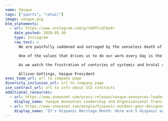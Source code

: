 ```yaml
---
name: Vasque
tags: ["sports", "retail"]
image: vasque.png
blm_statements:
  - url: https://www.instagram.com/p/CA0TCcQl8a9/
    date_posted: 2020-05-30
    type: Instagram
    raw_text: >
      We are painfully saddened and outraged by the senseless death of George Floyd here in our home state of Minnesota. There are no words to fully express our condolences to the families and Black communities who bare this grief and this suffering, but saying nothing is unacceptable.

      One of the values that drives us to do our work every day is the truth that time spent in nature is a powerful way to heal, yet we know that until everyone in our community has the same opportunity for safety, for respect, for life, there can be no reprieve for any of us.

      As we watch the frustration of centuries of systemic and brutal racism erupt in our backyard it is clear to us that our work now, as a white-led organization, is to listen, to learn, to show up, to donate, and to use our voice to help create the change that is desperately needed in our communities. This is not the world that we want to pass on to the next generation, and we will not stop until peace and equity is no longer just a dream.

      Allison Gettings, Vasque President
exec_team_url: url to company page
diversity_inclusion_url: url to company page
ice_contract_url: url to info about ICE contracts
additional_resources:
  - url: https://www.snewsnet.com/press-release/vasque-announces-leadership-and-organizational-transitions
    display_name: Vasque Announces Leadership and Organizational Transitions
  - url: https://www.snewsnet.com/people/hispanic-outdoor-gear-designers-you-should-know
    display_name: "It's Hispanic Heritage Month: Here are 5 Hispanic outdoor gear designers you should know"
---
```

